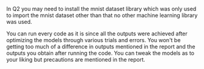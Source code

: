 In Q2 you may need to install the mnist dataset library which was only used to 
import the mnist dataset other than that no other
machine learning library was used.


You can run every code as it is since all the outputs were
achieved after optimizing the models through various trials and errors.
You won't be getting too much of a difference in outputs mentioned in the report and the outputs you obtain after running the code.
You can tweak the models as to your liking but precautions are mentioned in the report.
